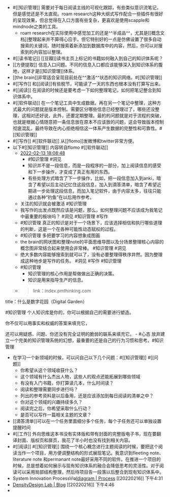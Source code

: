 - #[[知识管理]] 需要对于每日阅读主线的可视化跟踪，有些类似意识流笔记，但是感觉还是不太直观。roam research这种大纲式写作配合一些插件有很好的呈现效果，但总觉得在入口方面有些复杂，更喜欢是使用scapple和mindnode之类的工具。
    - roam research在实际使用中感觉加工的还是^^半成品^^，尤其是[[概念文档]]整理起来并不算得心应手。但它特别好的一点是仿佛设置了很多自动搜索的关键词，随时搜索着新添加到数据库中的内容，然后，你可以对搜索到的内容加以整理。
- #[[读书笔记]] [[豆瓣]]读书主页上标记的书籍如何融入到自己的知识体系呢？
- [[方便提取]] 信息入口问题。不同的信息入口都应该能够深入到知识体系的腹地，这样才是[[知识管理]]体系。
- [[the brain]]非常适合呈现目前处在^^激活^^状态的知识网络。#[[知识管理]]
- #[[写作]] 和[[阅读]]有些脱节，可能读了一天的东西也根本没有打算写出来。
- #[[阅读]] 在阅读的时候还是要考虑一下如何整理笔记，如何把笔记整合到知识体系中。
- #[[软件联动]] 在一个笔记工具中生成数据，再在另一个笔记中整理，这种方式最大的问题就是版本控制。需要区分哪些信息已经整理过了，哪些还没整理，这相对还好说，此外，还要定期整理。最的的问题就是对于流程的突破，也就是根据心情随意把一条信息放在原本不应该放的问题，这会导致版本控制彻底混乱，最终导致在内心拒绝相信这一体系产生数据的完整性和可靠性。#[[知识管理]]
- #[[写作]] #[[软件联动]] 从[[flomo]]发微博和twitter非常方便。
- 以下#[[知识管理]] 内容转自flomo #[[软件联动]]
    - [2022-02-13 18:08:48](https://flomoapp.com/mine/?memo_id=MTU4NTU4Mzg)
        - #知识管理 #洞见
        - 知识并不是一段信息，而是一段程序的一部分，加上阅读信息的感受和下一步操作，才变成了真正有用的东西。
        - 有些处理方式暗含了下一步操作，比如，把一段信息加入到anki，暗含了希望以后主动记忆住这段信息，加入到滴答清单，暗含了希望近期进一步处理这段信息，而加入笔记软件，由于内容太多，往往只能通过各种“钓鱼”在以后用作参考。
    - 关注的知识就会被激活 #知识管理
    - 我写作的出发点既然应该是问题，那么，如何整理问题不应该成为我笔记中最重要的板块吗？ #洞见 #知识管理 #写作
    - #知识管理 真正的知识是对于一个场景下，应该选择相信和执行哪些道理的判断，这是一个在各种可能性动态赋权的过程。
    - #知识管理 多把要学习的内容想象成图画
    - the brain的网状图和整理note的平面思维导图以及分场景整理核心内容的概念图非常结合起来使用会非常棒。 #知识管理 #洞见
    - 绝大多数内容能够搜索到就可以了，没有必要整理得秩序井然。因为整理成这种地步是写作的任务。 #洞见 #写作 #知识管理
    - #知识管理
        - 知识管理的核心作用是帮做做出正确的决策。
        - 知识是用来指导生产的信息。
    - >link：index.pmthinking.com

title：什么是数字花园（Digital Garden）

#知识管理 个人知识库是你的，你可以根据自己的需要进行塑造。

你不仅可以用事实和权威的答案来填充它，

还可以用疑惑、问题、你还没有完全证明的脆弱的联系来填充它。
    - #心态 放弃建立一个完美的知识管理系统的幻想，最重要的还是自己的行为习惯和思考。#知识管理
- 在学习一个新领域的时候，可以问自己以下几个问题：#[[知识管理]] #[[问题]]
    - 你希望从这个领域收获什么？
    - 这个领域有什么杰出人物，这些人的观点还能拓展到哪些领域
    - 有没有入门书籍，你打算读几本，什么时间读？
    - 阅读和整理需要同步进行吗？
    - 列出的参考资料是以后备用，还是应该添加到每日阅读的清单之中？
    - 你对这个领域的兴趣持续多久？
    - 阅读完之后，你希望采取什么行动？
    - 是否可以写作一篇相关主题的文章？
- [[滴答清单]]可以在一个任务里面细分多个任务，每个子任务还可以单独设置提醒时间
- #[[工作]] 外向思维这本书没有实体版和带有封面的完整版电子书，现在要翻译封面、版权页和扉页，我花了半小时也没有找到相关内容。
- #[[阅读]] #[[知识管理]] 围绕一个核心概念进行主题阅读的时候，要把这个阅读当作一个项目，用方便调整结构的形式展现笔记。我意识到fleeting note、literature note 和permanant note最好采用不同的软件。在推进一个项目的时候，总是想着如何展示与现有知识体系的融合会降低思考的灵活性。对于阅读可以采用局部结构整理，然后待项目告一段落以后整合到现有知识体系中。
- System Innovation ProcessVia[Idiagram | Process](https://www.idiagram.com/process.html) [[20220216]] 下午4:31
- [DensityDesign Lab | Blog](https://densitydesign.org/blog/) [[20220216]] 下午4:46
- 

